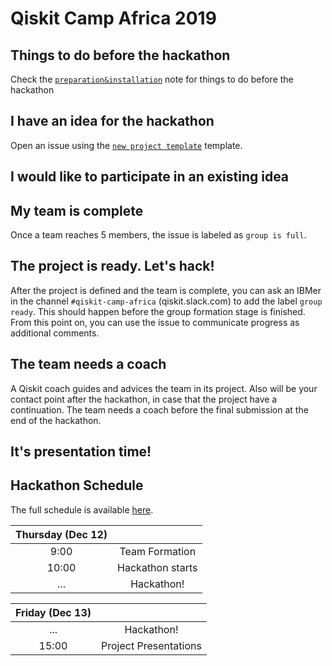 # Qiskit Camp Africa 2019

## Things to do before the hackathon

Check the [`preparation&installation`](preparation%26installation.md) note for things to do before the hackathon

## I have an idea for the hackathon

Open an issue using the [`new project template`](https://github.com/qiskit-community/qiskit-camp-africa-19/issues/new?assignees=&labels=members+wanted&template=new-project-template.md&title=Project+name) template.

## I would like to participate in an existing idea

## My team is complete

Once a team reaches 5 members, the issue is labeled as `group is full`.

## The project is ready. Let's hack!

After the project is defined and the team is complete, you can ask an IBMer in the channel `#qiskit-camp-africa` (qiskit.slack.com) to add the label `group ready`. This should happen before the group formation stage is finished. From this point on, you can use the issue to communicate progress as additional comments.

## The team needs a coach

A Qiskit coach guides and advices the team in its project.
Also will be your contact point after the hackathon, in case that the project have a continuation.
The team needs a coach before the final submission at the end of the hackathon.

## It's presentation time!

## Hackathon Schedule

The full schedule is available [here](https://community.qiskit.org/events/africa/). 

| Thursday (Dec 12) |  |
|:--------------:|:---------------------------------:|
| 9:00  | Team Formation |
| 10:00 | Hackathon starts  |
|  ...  | Hackathon! |

| Friday (Dec 13)|  |
|:--------------:|:---------------------------------:|
| ... | Hackathon! |
| 15:00 | Project Presentations |





